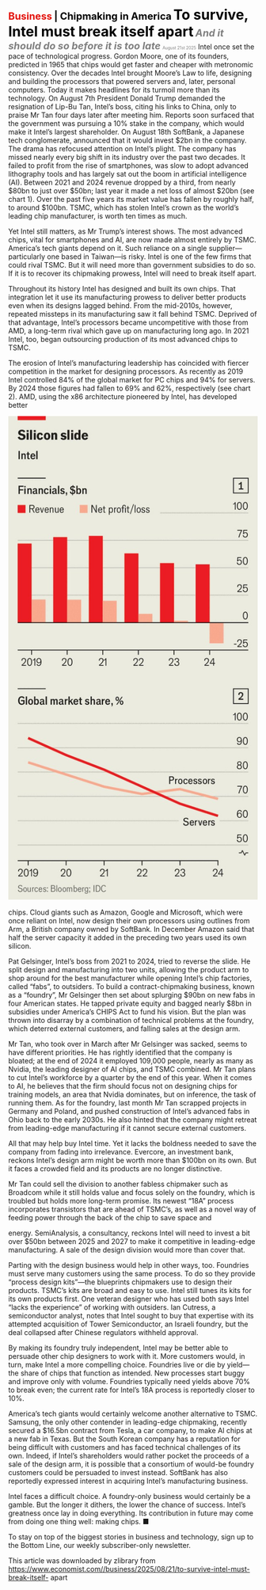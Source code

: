 <span style="color:#E3120B; font-size:14.9pt; font-weight:bold;">Business</span> <span style="color:#000000; font-size:14.9pt; font-weight:bold;">| Chipmaking in America</span>
<span style="color:#000000; font-size:21.0pt; font-weight:bold;">To survive, Intel must break itself apart</span>
<span style="color:#808080; font-size:14.9pt; font-weight:bold; font-style:italic;">And it should do so before it is too late</span>
<span style="color:#808080; font-size:6.2pt;">August 21st 2025</span>
Intel once set the pace of technological progress. Gordon Moore, one of its founders, predicted in 1965 that chips would get faster and cheaper with metronomic consistency. Over the decades Intel brought Moore’s Law to life, designing and building the processors that powered servers and, later, personal computers. Today it makes headlines for its turmoil more than its technology. On August 7th President Donald Trump demanded the resignation of Lip-Bu Tan, Intel’s boss, citing his links to China, only to praise Mr Tan four days later after meeting him. Reports soon surfaced that the government was pursuing a 10% stake in the company, which would make it Intel’s largest shareholder. On August 18th SoftBank, a Japanese tech conglomerate, announced that it would invest $2bn in the company. The drama has refocused attention on Intel’s plight. The company has missed nearly every big shift in its industry over the past two decades. It failed to profit from the rise of smartphones, was slow to adopt advanced lithography tools and has largely sat out the boom in artificial intelligence (AI). Between 2021 and 2024 revenue dropped by a third, from nearly $80bn to just over $50bn; last year it made a net loss of almost $20bn (see chart 1). Over the past five years its market value has fallen by roughly half, to around $100bn. TSMC, which has stolen Intel’s crown as the world’s leading chip manufacturer, is worth ten times as much.

Yet Intel still matters, as Mr Trump’s interest shows. The most advanced chips, vital for smartphones and AI, are now made almost entirely by TSMC. America’s tech giants depend on it. Such reliance on a single supplier—particularly one based in Taiwan—is risky. Intel is one of the few firms that could rival TSMC. But it will need more than government subsidies to do so. If it is to recover its chipmaking prowess, Intel will need to break itself apart.

Throughout its history Intel has designed and built its own chips. That integration let it use its manufacturing prowess to deliver better products even when its designs lagged behind. From the mid-2010s, however, repeated missteps in its manufacturing saw it fall behind TSMC. Deprived of that advantage, Intel’s processors became uncompetitive with those from AMD, a long-term rival which gave up on manufacturing long ago. In 2021 Intel, too, began outsourcing production of its most advanced chips to TSMC.

The erosion of Intel’s manufacturing leadership has coincided with fiercer competition in the market for designing processors. As recently as 2019 Intel controlled 84% of the global market for PC chips and 94% for servers. By 2024 those figures had fallen to 69% and 62%, respectively (see chart 2). AMD, using the x86 architecture pioneered by Intel, has developed better

![](../images/049_To_survive_Intel_must_break_itself_apart/p0207_img01.jpeg)

chips. Cloud giants such as Amazon, Google and Microsoft, which were once reliant on Intel, now design their own processors using outlines from Arm, a British company owned by SoftBank. In December Amazon said that half the server capacity it added in the preceding two years used its own silicon.

Pat Gelsinger, Intel’s boss from 2021 to 2024, tried to reverse the slide. He split design and manufacturing into two units, allowing the product arm to shop around for the best manufacturer while opening Intel’s chip factories, called “fabs”, to outsiders. To build a contract-chipmaking business, known as a “foundry”, Mr Gelsinger then set about splurging $90bn on new fabs in four American states. He tapped private equity and bagged nearly $8bn in subsidies under America’s CHIPS Act to fund his vision. But the plan was thrown into disarray by a combination of technical problems at the foundry, which deterred external customers, and falling sales at the design arm.

Mr Tan, who took over in March after Mr Gelsinger was sacked, seems to have different priorities. He has rightly identified that the company is bloated; at the end of 2024 it employed 109,000 people, nearly as many as Nvidia, the leading designer of AI chips, and TSMC combined. Mr Tan plans to cut Intel’s workforce by a quarter by the end of this year. When it comes to AI, he believes that the firm should focus not on designing chips for training models, an area that Nvidia dominates, but on inference, the task of running them. As for the foundry, last month Mr Tan scrapped projects in Germany and Poland, and pushed construction of Intel’s advanced fabs in Ohio back to the early 2030s. He also hinted that the company might retreat from leading-edge manufacturing if it cannot secure external customers.

All that may help buy Intel time. Yet it lacks the boldness needed to save the company from fading into irrelevance. Evercore, an investment bank, reckons Intel’s design arm might be worth more than $100bn on its own. But it faces a crowded field and its products are no longer distinctive.

Mr Tan could sell the division to another fabless chipmaker such as Broadcom while it still holds value and focus solely on the foundry, which is troubled but holds more long-term promise. Its newest “18A” process incorporates transistors that are ahead of TSMC’s, as well as a novel way of feeding power through the back of the chip to save space and

energy. SemiAnalysis, a consultancy, reckons Intel will need to invest a bit over $50bn between 2025 and 2027 to make it competitive in leading-edge manufacturing. A sale of the design division would more than cover that.

Parting with the design business would help in other ways, too. Foundries must serve many customers using the same process. To do so they provide “process design kits”—the blueprints chipmakers use to design their products. TSMC’s kits are broad and easy to use. Intel still tunes its kits for its own products first. One veteran designer who has used both says Intel “lacks the experience” of working with outsiders. Ian Cutress, a semiconductor analyst, notes that Intel sought to buy that expertise with its attempted acquisition of Tower Semiconductor, an Israeli foundry, but the deal collapsed after Chinese regulators withheld approval.

By making its foundry truly independent, Intel may be better able to persuade other chip designers to work with it. More customers would, in turn, make Intel a more compelling choice. Foundries live or die by yield— the share of chips that function as intended. New processes start buggy and improve only with volume. Foundries typically need yields above 70% to break even; the current rate for Intel’s 18A process is reportedly closer to 10%.

America’s tech giants would certainly welcome another alternative to TSMC. Samsung, the only other contender in leading-edge chipmaking, recently secured a $16.5bn contract from Tesla, a car company, to make AI chips at a new fab in Texas. But the South Korean company has a reputation for being difficult with customers and has faced technical challenges of its own. Indeed, if Intel’s shareholders would rather pocket the proceeds of a sale of the design arm, it is possible that a consortium of would-be foundry customers could be persuaded to invest instead. SoftBank has also reportedly expressed interest in acquiring Intel’s manufacturing business.

Intel faces a difficult choice. A foundry-only business would certainly be a gamble. But the longer it dithers, the lower the chance of success. Intel’s greatness once lay in doing everything. Its contribution in future may come from doing one thing well: making chips. ■

To stay on top of the biggest stories in business and technology, sign up to the Bottom Line, our weekly subscriber-only newsletter.

This article was downloaded by zlibrary from https://www.economist.com//business/2025/08/21/to-survive-intel-must-break-itself- apart